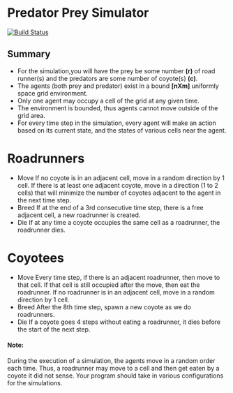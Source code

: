 # Predator Prey Simulator
[![Build Status](https://travis-ci.org/joemccann/dillinger.svg?branch=master)](https://travis-ci.org/joemccann/dillinger)

## Summary
- For the simulation,you will have the prey be some number **(​r​)** of road runner(s) and the predators are some number of coyote(s) **(​c​)**. 
- The agents (both prey and predator) exist in a bound **[n​X​m​]** uniformly space grid environment. 
- Only one agent may occupy a cell of the grid at any given time. 
- The environment is bounded, thus agents cannot move outside of the grid area.
- For every time step in the simulation, every agent will make an action based on its current state, 
and the states of various cells near the agent.

# Roadrunners
- Move​ If no coyote is in an adjacent cell, move in a random direction by 1 cell. If there is at least one adjacent coyote, move in a direction (1 to 2 cells) that will minimize the number of coyotes adjacent to the agent in the next time step.
- Breed​ If at the end of a 3rd consecutive time step, there is a free adjacent cell, a new roadrunner is created.
- Die​ If at any time a coyote occupies the same cell as a roadrunner, the roadrunner dies.

# Coyotees
- Move​ Every time step, if there is an adjacent roadrunner, then move to that cell. If that cell is still occupied after the move, then eat the roadrunner. If no roadrunner is in an adjacent cell, move in a random direction by 1 cell.
- Breed​ After the 8th time step, spawn a new coyote as we do roadrunners.
- Die​ If a coyote goes 4 steps without eating a roadrunner, it dies before the start of
the next step.

#### Note:
During the execution of a simulation, the agents move in a random order each time. 
Thus, a roadrunner may move to a cell and then get eaten by a coyote it did not sense. 
Your program should take in various configurations for the simulations. 
